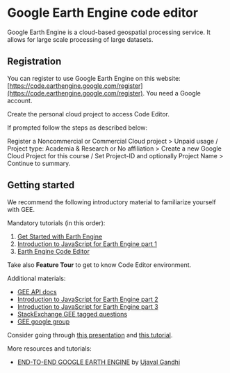 # Google Earth Engine code editor

Google Earth Engine is a cloud-based geospatial processing service. It allows for large scale processing of large datasets. 

## Registration

You can register to use Google Earth Engine on this website: [https://code.earthengine.google.com/register](https://code.earthengine.google.com/register). You need a Google account.

Create the personal cloud project to access Code Editor.


If prompted follow the steps as described below:

Register a Noncommercial or Commercial Cloud project > Unpaid usage / Project type: Academia & Research or No affiliation > Create a new Google Cloud Project for this course / Set Project-ID and optionally Project Name > Continue to summary.

## Getting started 

We recommend the following introductory material to familiarize yourself with GEE.

Mandatory tutorials (in this order):

1. [Get Started with Earth Engine](https://developers.google.com/earth-engine/guides/getstarted)
2. [Introduction to JavaScript for Earth Engine part 1](https://developers.google.com/earth-engine/tutorials/tutorial_js_01)
3. [Earth Engine Code Editor](https://developers.google.com/earth-engine/guides/playground)

Take also **Feature Tour** to get to know Code Editor environment.

Additional materials:  

* [GEE API docs](https://developers.google.com/earth-engine/apidocs)
* [Introduction to JavaScript for Earth Engine part 2](https://developers.google.com/earth-engine/tutorials/tutorial_js_02)
* [Introduction to JavaScript for Earth Engine part 3](https://developers.google.com/earth-engine/tutorials/tutorial_js_03)
* [StackExchange GEE tagged questions](https://gis.stackexchange.com/questions/tagged/google-earth-engine)
* [GEE google group](https://groups.google.com/g/google-earth-engine-developers)

  
Consider going through [this presentation](https://docs.google.com/presentation/d/1hT9q6kWigM1MM3p7IEcvNQlpPvkedW-lgCCrIqbNeis/edit#slide=id.p) and [this tutorial](https://docs.google.com/document/d/1ZxRKMie8dfTvBmUNOO0TFMkd7ELGWf3WjX0JvESZdOE/edit).

More resources and tutorials:  

* [END-TO-END GOOGLE EARTH ENGINE](https://spatialthoughts.com/courses/google-earth-engine/) by [Ujaval Gandhi](https://spatialthoughts.com/about/)
